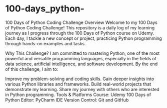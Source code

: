 # 100-days_python-
100 Days of Python Coding Challenge
Overview
Welcome to my 100 Days of Python Coding Challenge! This repository is a daily log of my learning journey as I progress through the 100 Days of Python course on Udemy. Each day, I tackle a new concept or project, practicing Python programming through hands-on examples and tasks.

Why This Challenge?
I am committed to mastering Python, one of the most powerful and versatile programming languages, especially in the fields of data science, artificial intelligence, and software development. By the end of this challenge, I aim to:

Improve my problem-solving and coding skills.
Gain deeper insights into various Python libraries and frameworks.
Build real-world projects that demonstrate my learning.
Share my journey with others who are interested in Python programming.
Tools & Platforms
Course: Udemy 100 Days of Python
Editor: PyCharm IDE
Version Control: Git and GitHub
